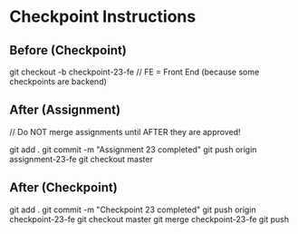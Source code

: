 # Checkpoint Instructions

## Before (Checkpoint)

git checkout -b checkpoint-23-fe
// FE = Front End (because some checkpoints are backend)

## After (Assignment)
// Do NOT merge assignments until AFTER  they are approved!

git add .
git commit -m "Assignment 23 completed"
git push origin assignment-23-fe
git checkout master

## After (Checkpoint)

git add .
git commit -m "Checkpoint 23 completed"
git push origin checkpoint-23-fe
git checkout master
git merge checkpoint-23-fe
git push
